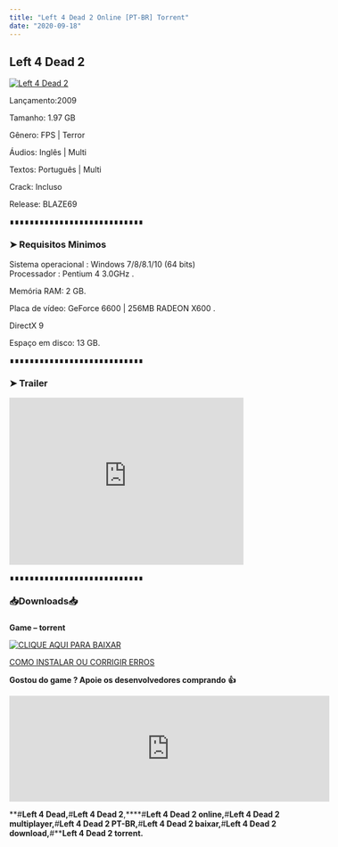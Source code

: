 ```yaml
---
title: "Left 4 Dead 2 Online [PT-BR] Torrent"
date: "2020-09-18"
---
```


## Left 4 Dead 2

[![](https://1.bp.blogspot.com/-CYtVJodIBTQ/Xkr0JTsgUcI/AAAAAAAAAUo/iyOq5XhmDMwUyb2FweHXxhlcOWDFQwkugCLcBGAsYHQ/s640/mortal_k11_1-24.jpg "Left 4 Dead 2")](https://1.bp.blogspot.com/-CYtVJodIBTQ/Xkr0JTsgUcI/AAAAAAAAAUo/iyOq5XhmDMwUyb2FweHXxhlcOWDFQwkugCLcBGAsYHQ/s1600/mortal_k11_1-24.jpg)

Lançamento:2009

Tamanho: 1.97 GB

Gênero: FPS | Terror

Áudios: Inglês | Multi

Textos: Português | Multi

Crack: Incluso

Release: BLAZE69

∎∎∎∎∎∎∎∎∎∎∎∎∎∎∎∎∎∎∎∎∎∎∎∎∎∎∎

  

### ➤ Requisitos Minimos

  

Sistema operacional : Windows 7/8/8.1/10 (64 bits)  
Processador : Pentium 4 3.0GHz . 

Memória RAM: 2 GB.

Placa de vídeo: GeForce 6600 | 256MB RADEON X600 .

DirectX 9

Espaço em disco: 13 GB.

∎∎∎∎∎∎∎∎∎∎∎∎∎∎∎∎∎∎∎∎∎∎∎∎∎∎∎

  

  

### ➤ Trailer

  

<iframe allow="accelerometer; autoplay; encrypted-media; gyroscope; picture-in-picture" allowfullscreen frameborder="0" height="300" src="https://www.youtube-nocookie.com/embed/9XIle_kLHKU" width="420"></iframe>

  

  

  

∎∎∎∎∎∎∎∎∎∎∎∎∎∎∎∎∎∎∎∎∎∎∎∎∎∎∎

  

  

### 📥Downloads📥

### 

**Game – torrent**

[![](https://1.bp.blogspot.com/-RBh2DeQzAe8/XwRU-bThfxI/AAAAAAAAAyk/mhrHLuqp6DADYjlr9cMsETB9z8v9liz0wCLcBGAsYHQ/s320/3185816cd74683d96d375aa5f1443064.png "CLIQUE AQUI PARA BAIXAR")](https://stfly.me/O3v1)

  

[COMO INSTALAR OU CORRIGIR ERROS](https://pirategamesgod.blogspot.com/p/suporte.html)

  

**Gostou do game ? Apoie os desenvolvedores comprando** **👍**

  

<iframe frameborder="0" height="190" src="https://store.steampowered.com/widget/550/" width="574"></iframe>

  

**#****Left 4 Dead,****#****Left 4 Dead 2****,****#****Left 4 Dead 2 online,****#****Left 4 Dead 2 multiplayer,****#****Left 4 Dead 2 PT-BR,****#****Left 4 Dead 2 baixar,****#****Left 4 Dead 2 download,****#****Left 4 Dead 2 torrent.**
